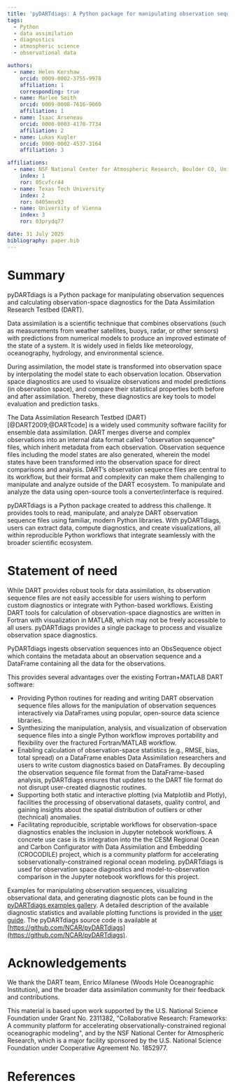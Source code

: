 ```yaml
---
title: 'pyDARTdiags: A Python package for manipulating observation sequences and calculating observation-space diagnostics for the Data Assimilation Research Testbed (DART)'
tags:
  - Python
  - data assimilation
  - diagnostics
  - atmospheric science
  - observational data

authors:
  - name: Helen Kershaw
    orcid: 0009-0002-3755-9978
    affiliation: 1
    corresponding: true
  - name: Marlee Smith
    orcid: 0009-0008-7616-9060
    affiliation: 1
  - name: Isaac Arseneau
    orcid: 0000-0003-4170-7734
    affiliation: 2
  - name: Lukas Kugler
    orcid: 0000-0002-4537-3164
    affiliation: 3 

affiliations:
  - name: NSF National Center for Atmospheric Research, Boulder CO, United States
    index: 1
    ror: 05cvfcr44
  - name: Texas Tech University
    index: 2
    ror: 0405mnx93
  - name: University of Vienna
    index: 3
    ror: 03prydq77

date: 31 July 2025
bibliography: paper.bib
---
```


# Summary

pyDARTdiags is a Python package for manipulating observation sequences and calculating 
observation-space diagnostics for the Data Assimilation Research Testbed (DART). 

Data assimilation is a scientific technique that combines observations (such as measurements from
weather satellites, buoys, radar, or other sensors) with predictions from numerical models to produce
an improved estimate of the state of a system. It is widely used in fields like meteorology, 
oceanography, hydrology, and environmental science.

During assimilation, the model state is transformed into observation space by interpolating the model 
state to each observation location. Observation space diagnostics are used
to visualize observations and model predictions (in observation space), and compare their statistical 
properties both before and after assimilation. Thereby, these diagnostics are key tools to model 
evaluation and prediction tasks.

The Data Assimilation Research Testbed (DART) [@DART2009;@DARTcode] is a widely used community software
facility for ensemble data assimilation. DART merges diverse and complex observations into an internal data 
format called "observation sequence" files, which inherit metadata from each observation. Observation sequence
files including the model states are also generated, wherein the model states have been transformed into the 
observation space for direct comparisons and analysis. DART’s observation 
sequence files are central to its workflow, but their format and complexity can make them challenging to 
manipulate and analyze outside of the DART ecosystem. To manipulate and analyze the data using open-source 
tools a converter/interface is required.

pyDARTdiags is a Python package created to address this challenge. It provides tools to read, manipulate,
and analyze DART observation sequence files using familiar, modern Python libraries. With pyDARTdiags,
users can extract data, compute diagnostics, and create visualizations, all within reproducible Python 
workflows that integrate seamlessly with the broader scientific ecosystem.

# Statement of need

While DART provides robust tools for data assimilation, its observation sequence files are not easily
accessible for users wishing to perform custom diagnostics or integrate with Python-based workflows.
Existing DART tools for calculation of observation-space diagnostics are written in Fortran with 
visualization in MATLAB, which may not be freely accessible to all users. pyDARTdiags provides a single 
package to process and visualize observation space diagnostics. 

PyDARTdiags ingests observation sequences into an ObsSequence object which contains the metadata about
an observation sequence and a DataFrame containing all the data for the observations. 

This provides several advantages over the existing Fortran+MATLAB DART software: 

- Providing Python routines for reading and writing DART observation sequence files allows for the manipulation
  of observation sequences interactively via DataFrames using popular, open-source data science libraries. 
- Synthesizing the manipulation, analysis, and visualization of observation sequence files into a single Python 
  workflow improves portability and flexibility over the fractured Fortran/MATLAB workflow.
- Enabling calculation of observation-space statistics (e.g., RMSE, bias, total spread) on a DataFrame enables
  Data Assimilation researchers and users to write custom diagnostics based on DataFrames. By decoupling the 
  observation sequence file format from the DataFrame-based analysis, pyDARTdiags ensures that updates to the 
  DART file format do not disrupt user-created diagnostic routines.  
- Supporting both static and interactive plotting (via Matplotlib and Plotly), facilities the processing of 
  observational datasets, quality control, and gaining insights about the spatial distribution of outliers 
  or other (technical) anomalies.
- Facilitating reproducible, scriptable workflows for observation-space diagnostics enables the inclusion in
  Jupyter notebook workflows. A concrete use case is its integration into the the CESM Regional Ocean and Carbon
  Configurator with Data Assimilation and Embedding (CROCODILE) project, which is a community platform for accelerating
  sobservationally-constrained regional ocean modeling. pyDARTdiags is used for observation space diagnostics 
  and model-to-observation comparison in the Jupyter notebook workflows for this project.

Examples for manipulating observation sequences, visualizing observational data, and generating diagnostic plots can be 
found in the [pyDARTdiags examples gallery](https://ncar.github.io/pyDARTdiags/examples/index.html).
A detailed description of the available diagnostic statistics and available plotting functions is provided in the
[user guide](https://ncar.github.io/pyDARTdiags/userguide/index.html).
The pyDARTdiags source code is available at [https://github.com/NCAR/pyDARTdiags](https://github.com/NCAR/pyDARTdiags).


# Acknowledgements

We thank the DART team, Enrico Milanese (Woods Hole Oceanographic Institution), and the broader data 
assimilation community for their feedback and contributions.

This material is based upon work supported by the U.S. National Science Foundation under Grant No. 2311382, 
"Collaborative Research: Frameworks: A community platform for accelerating observationally-constrained 
regional oceanographic modeling", and by the NSF National Center for Atmospheric Research, which is 
a major facility sponsored by the U.S. National Science Foundation under Cooperative Agreement No. 1852977.

# References

<!-- References will be automatically included from paper.bib -->